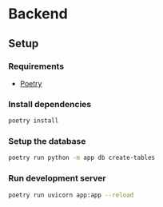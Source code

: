 # Backend

## Setup

### Requirements

+ [Poetry](https://python-poetry.org/docs)

### Install dependencies

```sh
poetry install
```

### Setup the database

```sh
poetry run python -m app db create-tables
```

### Run development server

```sh
poetry run uvicorn app:app --reload
```
